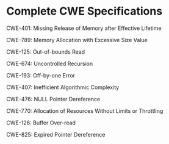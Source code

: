 

# Complete CWE Specifications

CWE-401: Missing Release of Memory after Effective Lifetime

CWE-789: Memory Allocation with Excessive Size Value

CWE-125: Out-of-bounds Read

CWE-674: Uncontrolled Recursion

CWE-193: Off-by-one Error

CWE-407: Inefficient Algorithmic Complexity

CWE-476: NULL Pointer Dereference

CWE-770: Allocation of Resources Without Limits or Throttling

CWE-126: Buffer Over-read

CWE-825: Expired Pointer Dereference